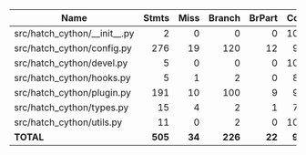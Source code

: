| Name                              |    Stmts |     Miss |   Branch |   BrPart |   Cover |
|---------------------------------- | -------: | -------: | -------: | -------: | ------: |
| src/hatch\_cython/\_\_init\_\_.py |        2 |        0 |        0 |        0 |    100% |
| src/hatch\_cython/config.py       |      276 |       19 |      120 |       12 |     92% |
| src/hatch\_cython/devel.py        |        5 |        0 |        0 |        0 |    100% |
| src/hatch\_cython/hooks.py        |        5 |        1 |        2 |        0 |     86% |
| src/hatch\_cython/plugin.py       |      191 |       10 |      100 |        9 |     93% |
| src/hatch\_cython/types.py        |       15 |        4 |        2 |        1 |     71% |
| src/hatch\_cython/utils.py        |       11 |        0 |        2 |        0 |    100% |
|                         **TOTAL** |  **505** |   **34** |  **226** |   **22** | **92%** |
